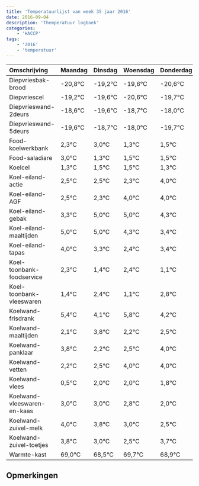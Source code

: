 ```yaml
---
title: 'Temperatuurlijst van week 35 jaar 2016'
date: 2016-09-04
description: 'Themperatuur logboek'
categories:
    - 'HACCP'
tags:
    - '2016'
    - 'temperatuur'
---
```

|Omschrijving|Maandag|Dinsdag|Woensdag|Donderdag|Vrijdag|Zaterdag|Zondag|
|:---|:---|:---|:---|:---|:---|:---|:---|
|Diepvriesbak-brood|-20,8°C|-19,2°C|-19,6°C|-20,6°C|-19,7°C|-19,0°C|-20,7°C|
|Diepvriescel|-19,2°C|-19,6°C|-20,6°C|-19,7°C|-19,0°C|-20,7°C|-20,5°C|
|Diepvrieswand-2deurs|-18,6°C|-19,6°C|-18,7°C|-18,0°C|-19,7°C|-19,5°C|-19,5°C|
|Diepvrieswand-5deurs|-19,6°C|-18,7°C|-18,0°C|-19,7°C|-19,5°C|-19,5°C|-19,7°C|
|Food-koelwerkbank|2,3°C|3,0°C|1,3°C|1,5°C|1,5°C|1,3°C|3,0°C|
|Food-saladiare|3,0°C|1,3°C|1,5°C|1,5°C|1,3°C|3,0°C|3,0°C|
|Koelcel|1,3°C|1,5°C|1,5°C|1,3°C|3,0°C|3,0°C|2,3°C|
|Koel-eiland-actie|2,5°C|2,5°C|2,3°C|4,0°C|4,0°C|3,3°C|2,4°C|
|Koel-eiland-AGF|2,5°C|2,3°C|4,0°C|4,0°C|3,3°C|2,4°C|3,4°C|
|Koel-eiland-gebak|3,3°C|5,0°C|5,0°C|4,3°C|3,4°C|4,4°C|3,1°C|
|Koel-eiland-maaltijden|5,0°C|5,0°C|4,3°C|3,4°C|4,4°C|3,1°C|4,8°C|
|Koel-eiland-tapas|4,0°C|3,3°C|2,4°C|3,4°C|2,1°C|3,8°C|2,2°C|
|Koel-toonbank-foodservice|2,3°C|1,4°C|2,4°C|1,1°C|2,8°C|1,2°C|1,5°C|
|Koel-toonbank-vleeswaren|1,4°C|2,4°C|1,1°C|2,8°C|1,2°C|1,5°C|3,0°C|
|Koelwand-frisdrank|5,4°C|4,1°C|5,8°C|4,2°C|4,5°C|6,0°C|6,0°C|
|Koelwand-maaltijden|2,1°C|3,8°C|2,2°C|2,5°C|4,0°C|4,0°C|3,8°C|
|Koelwand-panklaar|3,8°C|2,2°C|2,5°C|4,0°C|4,0°C|3,8°C|3,0°C|
|Koelwand-vetten|2,2°C|2,5°C|4,0°C|4,0°C|3,8°C|3,0°C|2,5°C|
|Koelwand-vlees|0,5°C|2,0°C|2,0°C|1,8°C|1,0°C|0,5°C|1,7°C|
|Koelwand-vleeswaren-en-kaas|3,0°C|3,0°C|2,8°C|2,0°C|1,5°C|2,7°C|1,9°C|
|Koelwand-zuivel-melk|4,0°C|3,8°C|3,0°C|2,5°C|3,7°C|2,9°C|4,0°C|
|Koelwand-zuivel-toetjes|3,8°C|3,0°C|2,5°C|3,7°C|2,9°C|4,0°C|2,9°C|
|Warmte-kast|69,0°C|68,5°C|69,7°C|68,9°C|70,0°C|68,9°C|69,9°C|

## Opmerkingen



